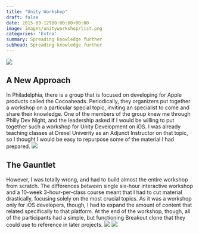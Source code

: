 ```yaml
---
title: "Unity Workshop"
draft: false
date: 2015-09-12T00:00:00+00:00
image: images/unityworkshop/list.png
categories: 'Extra'
summary: Spreading knowledge further
subhead: Spreading knowledge further
---
```

![](../../images/unityworkshop/batching.png)
## A New Approach
In Philadelphia, there is a group that is focused on developing for Apple products called the Cocoaheads. Periodically, they organizers put together a workshop on a particular special topic, inviting an specialist to come and share their knowledge. One of the members of the group knew me through Philly Dev Night, and the leadership asked if I would be willing to put together such a workshop for Unity Development on iOS. I was already teaching classes at Drexel Univerity as an Adjunct Instructor on that topic, so I thought I would be easy to repurpose some of the material I had prepared.
![](../../images/unityworkshop/pooling.png)
## The Gauntlet
However, I was totally wrong, and had to build almost the entire workshop from scratch. The differences between single six-hour interactive workshop and a 10-week 3-hour-per-class course meant that I had to cut material drastically, focusing solely on the most crucial topics. As it was a workshop only for iOS developers, though, I had to expand the amount of content that related specifically to that platform. At the end of the workshop, though, all of the participants had a simple, but functioning Breakout clone that they could use to reference in later projects.
![](../../images/unityworkshop/gamecenter.png)
![](../../images/unityworkshop/spaces.png)